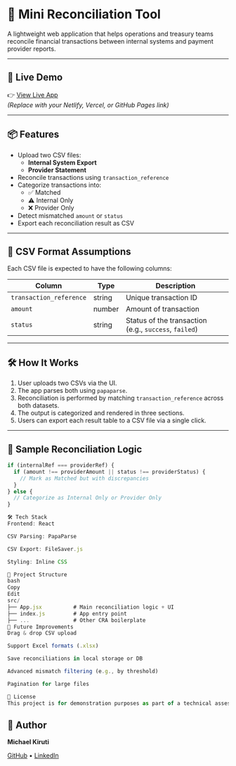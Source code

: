 # 🧾 Mini Reconciliation Tool

A lightweight web application that helps operations and treasury teams reconcile financial transactions between internal systems and payment provider reports.

---

## 🚀 Live Demo

👉 [View Live App](https://your-deployment-link.com)  
_(Replace with your Netlify, Vercel, or GitHub Pages link)_

---

## 📦 Features

- Upload two CSV files:
  - **Internal System Export**
  - **Provider Statement**
- Reconcile transactions using `transaction_reference`
- Categorize transactions into:
  - ✅ Matched
  - ⚠️ Internal Only
  - ❌ Provider Only
- Detect mismatched `amount` or `status`
- Export each reconciliation result as CSV

---

## 📁 CSV Format Assumptions

Each CSV file is expected to have the following columns:

| Column                  | Type   | Description                                           |
| ----------------------- | ------ | ----------------------------------------------------- |
| `transaction_reference` | string | Unique transaction ID                                 |
| `amount`                | number | Amount of transaction                                 |
| `status`                | string | Status of the transaction (e.g., `success`, `failed`) |

---

## 🛠 How It Works

1. User uploads two CSVs via the UI.
2. The app parses both using `papaparse`.
3. Reconciliation is performed by matching `transaction_reference` across both datasets.
4. The output is categorized and rendered in three sections.
5. Users can export each result table to a CSV file via a single click.

---

## 🧪 Sample Reconciliation Logic

```js
if (internalRef === providerRef) {
  if (amount !== providerAmount || status !== providerStatus) {
    // Mark as Matched but with discrepancies
  }
} else {
  // Categorize as Internal Only or Provider Only
}

🛠 Tech Stack
Frontend: React

CSV Parsing: PapaParse

CSV Export: FileSaver.js

Styling: Inline CSS

🧱 Project Structure
bash
Copy
Edit
src/
├── App.jsx          # Main reconciliation logic + UI
├── index.js         # App entry point
├── ...              # Other CRA boilerplate
🚧 Future Improvements
Drag & drop CSV upload

Support Excel formats (.xlsx)

Save reconciliations in local storage or DB

Advanced mismatch filtering (e.g., by threshold)

Pagination for large files

📄 License
This project is for demonstration purposes as part of a technical assessment for Niobi Kenya Ltd.

```

## 👤 Author

**Michael Kiruti**

[GitHub](https://github.com/Kiruti01) • [LinkedIn](https://www.linkedin.com/in/michaelkiruti/)
